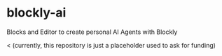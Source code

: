 # blockly-ai #

Blocks and Editor to create personal AI Agents with Blockly

< (currently, this repository is just a placeholder used to ask for funding)
